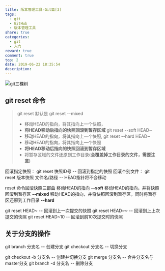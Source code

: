 ```yaml
---
title: 版本管理工具-Git篇[3]
tags:
  - git
  - GitHub
  - 版本管理工具
share: true
categories:
  - git
  - 入门
reward: true
comment: true
top: 2
date: 2019-06-22 18:35:54
description:
---
```


![git三棵树](git三棵树.png)

## git reset 命令

> git reset 默认是 git reset --mixed
> - 移动HEAD的指向，将其指向上一个快照，
> - **将HEAD移动后指向的快照回滚到暂存区域**
> git reset --soft HEAD~
> - 移动HEAD的指向，将其指向上一个快照,
> git reset --hard HEAD~
> - 移动HEAD的指向，将其指向上一个快照
> - **将HEAD移动后指向的快照回滚到暂存区域**
> - 将暂存区域的文件还原到工作目录(**会覆盖掉工作目录的文件，需要注意**)

回滚指定快照：
git reset 快照ID号   -- 回滚到指定的快照
回滚个别文件：
git reset 版本快照 文件名/路径  -- HEAD指针将不会移动

reset 命令回滚快照三部曲
移动HEAD的指向   **--soft**
移动HEAD的指向，并将快照回滚到暂存区  **--mixed**
移动HEAD的指向，并将快照回滚到暂存区，同时将暂存区还原到工作目录  **--hard**


git reset HEAD~        -- 回滚到上一次提交的快照
git reset HEAD~~       -- 回滚到上上次提交的快照
git reset HEAD~10      -- 回滚到前10次提交时的快照


## 关于分支的操作

git branch 分支名       -- 创建分支
git checkout 分支名     -- 切换分支

git checkout -b 分支名  -- 创建并切换分支
git merge 分支名        -- 合并分支名与master分支
git branch -d 分支名    -- 删除分支